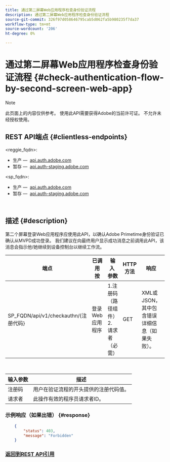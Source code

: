 ```yaml
---
title: 通过第二屏幕Web应用程序检查身份验证流程
description: 通过第二屏幕Web应用程序检查身份验证流程
source-git-commit: 326f97d058646795cab5d062fa5b980235f7da37
workflow-type: tm+mt
source-wordcount: '206'
ht-degree: 0%

---
```



# 通过第二屏幕Web应用程序检查身份验证流程 {#check-authentication-flow-by-second-screen-web-app}

>[!NOTE]
>
>此页面上的内容仅供参考。 使用此API需要获得Adobe的当前许可证。 不允许未经授权使用。

## REST API端点 {#clientless-endpoints}

&lt;reggie_fqdn>:

* 生产 —  [api.auth.adobe.com](http://api.auth.adobe.com/)
* 暂存 —  [api.auth-staging.adobe.com](http://api.auth-staging.adobe.com/)

&lt;sp_fqdn>:

* 生产 —  [api.auth.adobe.com](http://api.auth.adobe.com/)
* 暂存 —  [api.auth-staging.adobe.com](http://api.auth-staging.adobe.com/)

</br>

## 描述 {#description}

第二个屏幕登录Web应用程序应使用此API，以确认Adobe Primetime身份验证已确认从MVPD成功登录。 我们建议在向最终用户显示成功消息之前调用此API，该消息会指示他/她继续到设备控制台以继续工作流。


| 端点 | 已调用  </br>按 | 输入   </br>参数 | HTTP  </br>方法 | 响应 | HTTP  </br>响应 |
| --- | --- | --- | --- | --- | --- |
| SP_FQDN/api/v1/checkauthn/{注册代码} | 登录Web应用程序 | 1.注册码  </br>    （路径组件）</br>2.  请求者  </br>    （必需） | GET | XML或JSON，其中包含错误详细信息（如果失败）。 | 200 — 成功   </br>403 — 禁止 |

</br>

| 输入参数 | 描述 |
| ----------------- | --------------------------------------------------------------------------------------------- |
| 注册码 | 用户在验证流程的开头提供的注册代码值。 |
| 请求者 | 此操作有效的程序员请求者ID。 |


### 示例响应（如果出错） {#response}

```JSON
    {
        "status": 403,
        "message": "Forbidden"
    }
```

### [返回到REST API引用](/help/authentication/rest-api-reference.md)
